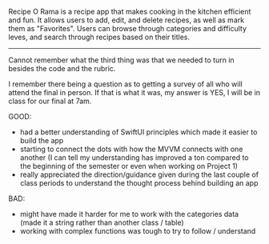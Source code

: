 Recipe O Rama is a recipe app that makes cooking in the kitchen efficient and fun. It allows users to add, edit, and delete recipes, as well as mark them as "Favorites". Users can browse through categories and difficulty leves, and search through recipes based on their titles.

-----------------------------------------------------------------------------------------------------------------------------
Cannot remember what the third thing was that we needed to turn in besides the code and the rubric.

I remember there being a question as to getting a survey of all who will attend the final in person. If that is what it was, my answer is YES, I will be in class for our final at 7am.


GOOD:
* had a better understanding of SwiftUI principles which made it easier to build the app
* starting to connect the dots with how the MVVM connects with one another (I can tell my understanding has improved a ton compared to the beginning of the semester or even when working on Project 1)
* really appreciated the direction/guidance given during the last couple of class periods to understand the thought process behind building an app

BAD:
* might have made it harder for me to work with the categories data (made it a string rather than another class / table)
* working with complex functions was tough to try to follow / understand
